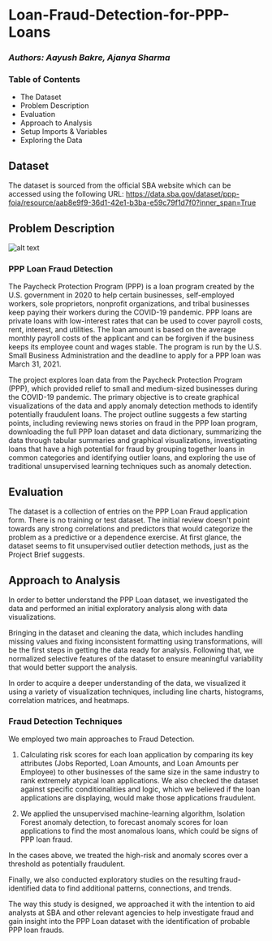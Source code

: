 # Loan-Fraud-Detection-for-PPP-Loans

### *Authors: Aayush Bakre, Ajanya Sharma*

### Table of Contents
- The Dataset
- Problem Description
- Evaluation
- Approach to Analysis
- Setup Imports & Variables
- Exploring the Data 

## Dataset

The dataset is sourced from the official SBA website which can be accessed using the following URL:
https://data.sba.gov/dataset/ppp-foia/resource/aab8e9f9-36d1-42e1-b3ba-e59c79f1d7f0?inner_span=True

## Problem Description
![alt text](https://gray-wafb-prod.cdn.arcpublishing.com/resizer/ELLb-0F79fu-eD2nA4_46JmkiJs=/1200x675/smart/filters:quality(85)/cloudfront-us-east-1.images.arcpublishing.com/gray/YT67CCYJY5FDNJDURKRAGZYETY.jpg)

### PPP Loan Fraud Detection

The Paycheck Protection Program (PPP) is a loan program created by the U.S. government in 2020 to help certain businesses, self-employed workers, sole proprietors, nonprofit organizations, and tribal businesses keep paying their workers during the COVID-19 pandemic. PPP loans are private loans with low-interest rates that can be used to cover payroll costs, rent, interest, and utilities. The loan amount is based on the average monthly payroll costs of the applicant and can be forgiven if the business keeps its employee count and wages stable. The program is run by the U.S. Small Business Administration and the deadline to apply for a PPP loan was March 31, 2021.

The project explores loan data from the Paycheck Protection Program (PPP), which provided relief to small and medium-sized businesses during the COVID-19 pandemic. The primary objective is to create graphical visualizations of the data and apply anomaly detection methods to identify potentially fraudulent loans. The project outline suggests a few starting points, including reviewing news stories on fraud in the PPP loan program, downloading the full PPP loan dataset and data dictionary, summarizing the data through tabular summaries and graphical visualizations, investigating loans that have a high potential for fraud by grouping together loans in common categories and identifying outlier loans, and exploring the use of traditional unsupervised learning techniques such as anomaly detection.

## Evaluation

The dataset is a collection of entries on the PPP Loan Fraud application form. There is no training or test dataset. The initial review doesn't point towards any strong correlations and predictors that would categorize the problem as a predictive or a dependence exercise. At first glance, the dataset seems to fit unsupervised outlier detection methods, just as the Project Brief suggests. 

## Approach to Analysis

In order to better understand the PPP Loan dataset, we investigated the data and performed an initial exploratory analysis along with data visualizations. 

Bringing in the dataset and cleaning the data, which includes handling missing values and fixing inconsistent formatting using transformations, will be the first steps in getting the data ready for analysis. Following that, we normalized selective features of the dataset to ensure meaningful variability that would better support the analysis. 

In order to acquire a deeper understanding of the data, we visualized it using a variety of visualization techniques, including line charts, histograms, correlation matrices, and heatmaps.

### Fraud Detection Techniques

We employed two main approaches to Fraud Detection. 

1. Calculating risk scores for each loan application by comparing its key attributes (Jobs Reported, Loan Amounts, and Loan Amounts per Employee) to other businesses of the same size in the same industry to rank extremely atypical loan applications. We also checked the dataset against specific conditionalities and logic, which we believed if the loan applications are displaying, would make those applications fraudulent. 


2. We applied the unsupervised machine-learning algorithm, Isolation Forest anomaly detection, to forecast anomaly scores for loan applications to find the most anomalous loans, which could be signs of PPP loan fraud.

In the cases above, we treated the high-risk and anomaly scores over a threshold as potentially fraudulent. 

Finally, we also conducted exploratory studies on the resulting fraud-identified data to find additional patterns, connections, and trends.

The way this study is designed, we approached it with the intention to aid analysts at SBA and other relevant agencies to help investigate fraud and gain insight into the PPP Loan dataset with the identification of probable PPP loan frauds.
